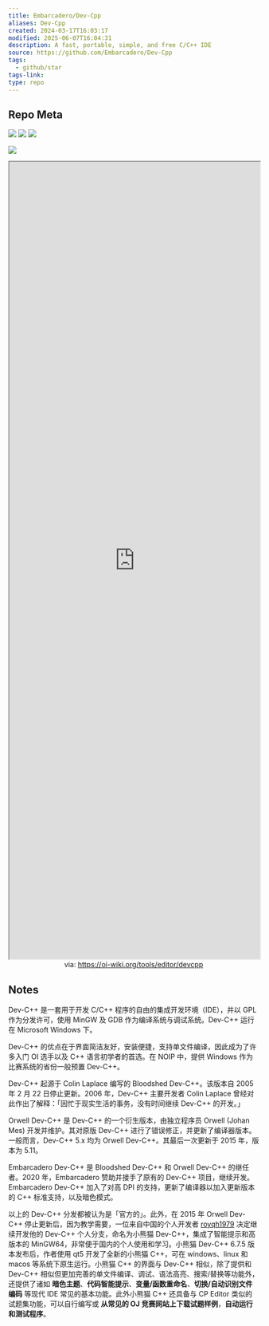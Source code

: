 ```yaml
---
title: Embarcadero/Dev-Cpp
aliases: Dev-Cpp
created: 2024-03-17T16:03:17
modified: 2025-06-07T16:04:31
description: A fast, portable, simple, and free C/C++ IDE
source: https://github.com/Embarcadero/Dev-Cpp
tags:
  - github/star
tags-link: 
type: repo
---
```


## Repo Meta

![](https://img.shields.io/github/stars/Embarcadero/Dev-Cpp?style=for-the-badge&label=stars) ![](https://img.shields.io/github/repo-size/Embarcadero/Dev-Cpp?style=for-the-badge&label=size) ![](https://img.shields.io/github/created-at/Embarcadero/Dev-Cpp?style=for-the-badge&label=since)

[![](https://github-readme-stats.vercel.app/api/pin/?username=Embarcadero&repo=Dev-Cpp&bg_color=00000000)](https://github.com/Embarcadero/Dev-Cpp)

<iframe src='https://oi-wiki.org/tools/editor/devcpp' style='height:40vh;width:100%' class='iframe-radius' allow='fullscreen'></iframe>
<center>via: <a href='https://oi-wiki.org/tools/editor/devcpp' target='_blank' class='external-link'>https://oi-wiki.org/tools/editor/devcpp</a></center>

## Notes

Dev-C++ 是一套用于开发 C/C++ 程序的自由的集成开发环境（IDE），并以 GPL 作为分发许可，使用 MinGW 及 GDB 作为编译系统与调试系统。Dev-C++ 运行在 Microsoft Windows 下。

Dev-C++ 的优点在于界面简洁友好，安装便捷，支持单文件编译，因此成为了许多入门 OI 选手以及 C++ 语言初学者的首选。在 NOIP 中，提供 Windows 作为比赛系统的省份一般预置 Dev-C++。

Dev-C++ 起源于 Colin Laplace 编写的 Bloodshed Dev-C++。该版本自 2005 年 2 月 22 日停止更新。2006 年，Dev-C++ 主要开发者 Colin Laplace 曾经对此作出了解释：「因忙于现实生活的事务，没有时间继续 Dev-C++ 的开发。」

Orwell Dev-C++ 是 Dev-C++ 的一个衍生版本，由独立程序员 Orwell (Johan Mes) 开发并维护。其对原版 Dev-C++ 进行了错误修正，并更新了编译器版本。一般而言，Dev-C++ 5.x 均为 Orwell Dev-C++。其最后一次更新于 2015 年，版本为 5.11。

Embarcadero Dev-C++ 是 Bloodshed Dev-C++ 和 Orwell Dev-C++ 的继任者。2020 年，Embarcadero 赞助并接手了原有的 Dev-C++ 项目，继续开发。Embarcadero Dev-C++ 加入了对高 DPI 的支持，更新了编译器以加入更新版本的 C++ 标准支持，以及暗色模式。

以上的 Dev-C++ 分发都被认为是「官方的」。此外，在 2015 年 Orwell Dev-C++ 停止更新后，因为教学需要，一位来自中国的个人开发者 [royqh1979](https://github.com/royqh1979) 决定继续开发他的 Dev-C++ 个人分支，命名为小熊猫 Dev-C++，集成了智能提示和高版本的 MinGW64，非常便于国内的个人使用和学习。小熊猫 Dev-C++ 6.7.5 版本发布后，作者使用 qt5 开发了全新的小熊猫 C++，可在 windows、linux 和 macos 等系统下原生运行。小熊猫 C++ 的界面与 Dev-C++ 相似，除了提供和 Dev-C++ 相似但更加完善的单文件编译、调试、语法高亮、搜索/替换等功能外，还提供了诸如 **暗色主题**、**代码智能提示**、**变量/函数重命名**、**切换/自动识别文件编码** 等现代 IDE 常见的基本功能。此外小熊猫 C++ 还具备与 CP Editor 类似的试题集功能，可以自行编写或 **从常见的 OJ 竞赛网站上下载试题样例**，**自动运行和测试程序**。
